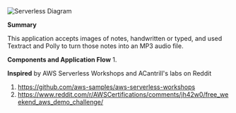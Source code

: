 <img src="https://https://i.imgur.com/4ddJFL8.png" alt="Serverless Diagram">

<b>Summary</b>

This application accepts images of notes, handwritten or typed, and used Textract and Polly to turn those notes into an MP3 audio file.


<b>Components and Application Flow</b>
1.	

<b>Inspired</b> by AWS Serverless Workshops and ACantrill's labs on Reddit

1. https://github.com/aws-samples/aws-serverless-workshops
2. https://www.reddit.com/r/AWSCertifications/comments/jh42w0/free_weekend_aws_demo_challenge/
